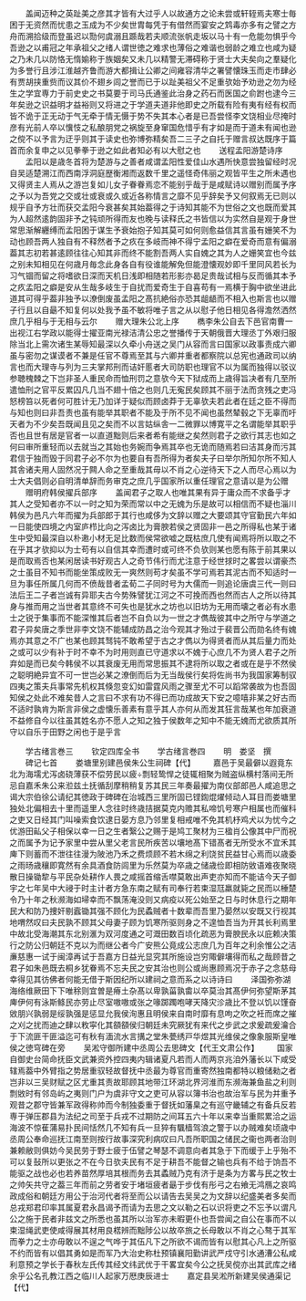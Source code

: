 <!-- { "loadSidebar": true } -->
　　盖闻迈种之英趾美之彦其才皆有大过乎人以故通方之论未尝或轩轾焉夫寒士毎困于无资然而忧患之玉成为不少矣世胄每凭于有借然而宴安之鸩毒亦多有之譬之方舟而溯拾级而登虽迟以勚何虞溺且踬哉若夫顺流张帆走坂以马十有一危能勿惧乎今吾逊之以甫冠之年承祖父之绪人谓世徳之难求也薄俗之难谐也弱龄之难立也咸为疑之乃未几以防恪无惰媮称于族姻矣又未几以精警无滞碍称于贤士大夫矣向之羣疑化为多誉行且涉江淮越齐鲁而游大都揖让公卿之间雍容清华之署譬懐珠玉而走市肆必有贾胡挟重赀而议其价不翅乡闾之誉而已于以趾美祖父不足重欤始予劝逊之勿为经生之学宜専力于前史史之书莫要于司马氏通鉴此治身之药石而医国之俞跗也逮今三年矣逊之识益明才益裕则又将进之于学道夫道非他即史之所载有险有夷有经有权而皆不诡于正无动于气无牵于情无慑于势不失其本心者是已吾尝怪李文饶相业尽掩时彦有光前人卒以懻忮之私酿朋党之祸旋至身窜国危惜乎有才如是而于道未有闻也逊之傥不以予言为迂乎则其于读史也弥博弥精矣吾二三子之自托于赠言叔达既序于篇首而余复申之以见拳拳于逊之如此者知必有以大慰之也
　　送程孟阳游楚诗序
　　孟阳以是歳冬首将为楚游与之善者咸谓孟阳性爱佳山水遇所快意尝独留经时况自吴适楚溯江而西南浮洞庭歴衡湘而返数千里之遥怪奇伟丽之观皆平生之所未遇也又得贤主人焉从之游岂复如儿女子眷眷焉恋不能别乎哉于是咸赋诗以赠别而属予序之予以为吾党之交或壮或衰或久或近各称情言之靡不见乎辞矣予又何叙焉无已则以规乎自予方壮而获交孟阳今衰甚矣其始葢得之于诗知其能不为世俗之文也既而爱其为人超然逺韵固非予之钝顽所得而友也晚与读释氏之书皆信以为实然自是观于身世常思渐解纒缚而孟阳困于谋生予衰始抱子知其莫可如何则愈益信其言虽有姗笑不为动也顾吾两人独自有不释然者予之疚在多岐而神不得宁孟阳之癖在爱奇而意有偏溺葢其志初若甚逺顾往往心知其非而终不能割吾两人实自媿之其为人之姗笑宜也今兹之别未知相见在何歳月毎念此身各自有役谁能解免但能澄懐观妙即千里同风若长为习气锢而留之将嗜欲日深而天机日浅即相随若形影亦曷足贵哉试相与反而循其本予之疚孟阳之癖是安从生哉多岐生于自扰而爱奇生于自喜苟有一焉横于胸中欲坐进此道其可得乎葢非独予以潦倒废虽孟阳之髙抗絶俗亦恐其龃龉而不相入也斯言也以赠子行且以自朂不知复何以处我予虽不敏将唯子言之从以慰子他日相见各得澹然洒然庶几乎相与于无相与云尔
　　赠大理朱公北上序
　　檇李朱公自去下邑官南曹一出视江右学政以能得士擢亚南光禄洁清公忠之誉播传于天朝俄晋大理丞丁外艰归服除当北上需次诸生某辱知最深以久牵小舟送之吴门从容而言曰国家以政事责成六卿虽与密勿之谋谟者不兼是任官不尊焉至其与六卿并重者都察院以总宪也通政司以纳言也而大理寺与列为三夫掌邦刑而诘奸慝者大司防职也理官不以为属而独得以驳议参聴槐棘之下岂非圣人重民命而恤刑罚之意欤今天下狱成而上歳得旨决者有几至所遣恤刑之官平反累囚凡几当不翅十倍之也则几无寃民矣顾其不丽于法而贪残之吏冯怒榜笞以死者何可胜计无乃加详于疑似而顾卤莽于无辜欤夫若此者在廷之臣不得而与知也则曰非吾责也虽有能举其职者不能及于所不见不闻也虽然辇毂之下无辜而吁天者为不少矣吾既闻且见之矣而不以言姑纵舎一二微罪以博寛平之名谓能举其职乎否也且世有居是官者一以直道黜则后来者希有能继之矣然则君子之欲行其志也如之何曰审所重轻而以去就当之其始也务婉而争焉其卒也无诡而随焉若曰洁其身而污其君信于独而毁于同君子必不尔为也要自有吾所得为者矣夫子曰举尔所知尔所不知人其舎诸夫用人固然况于闗人命之至重哉其毋以不肖之心逆待天下之人而尽心焉以为士大夫倡则必自明清单辞而务审克之庶几乎国家所以重任理官之意请以是为公赠
　　赠明府韩侯擢兵部序
　　盖闻君子之取人也唯其果有异于庸众而不求备乎才其人之受知者亦不以一时之知为荣而常以中之无媿为乐是故可以相信而不疑也淄川韩侯为邑凡六年而擢为兵部郎于其行也咸侈为文辞以赠之大要颂其守官勤民六年如一日能使四境之内室庐栉比向之泻卤比为膏腴若侯之贤固非一邑之所得私也某于诸生中受知最深自以朴遫小材无足比数而侯常欲嘘之既枯庶几使有闻焉将所以取之不在乎其才欤抑以为士苟有以自信其幸而遭时或可终不负欤则某也愿有陈于前其果以是而取焉否也某闲居读书好观古人之奇节伟行而尤注意于经世捄时之畧尝以谓豪杰之士虽目不知书而能坐策成败无一爽然则苟才矣虽不学可焉若其泥古而不知适时一旦为事任所属几何而不偾哉昔者孟荀二子同时号为大儒而一则追论唐虞三代一则曰法后王二子者岂诚有异耶夫古今势殊譬犹江河之不可挽而西也然而古人之所以待其身与推而用之当世者其意终不可失也是犹水之坊也以旧坊为无用而壊之者必有水患士之锐于集事而不能深惟其后者岂不自负以为一世之才儁哉彼其中之所守与学道之君子异矣唐之季世非李文饶不能辅成防昌之治今观其才殆过于裴晋公而勋名终有媿焉亦其意之不广也某也顾其驽钝不敢希望于古之才儁以为得贤者而从其后量力而处之或可以少有补于时不幸不为时用则直已守道求以不媿于心庶几不为贤人君子之所弃如是而已矣今韩侯不以其衰废无用而常思振其不逮将所以取之者或在是乎不然侯之聪明絶异宜不可一世岂必某之潦倒而后为无当哉侯行矣将佐尚书为我国家筹制驭四夷之策夫兵事常先机权其倏忽变幻如雷霆风雨之骤至尤不可以蹈常袭故为也吾固知侯之处此不难矣昔人之言曰不求有功不得已而功成故天下安之噫嘻非某之好古而不适时孰肯为斯言非侯之虚懐乐善素有意乎其人亦何从而发其狂言哉某也年加衰道不益修自今以往虽其姓名亦不愿人之知之独于侯数年之知中不能无媿而尤欲质其所守以自乐于田野之闲也于是乎言



　　学古绪言巻三
　　钦定四库全书
　　学古绪言巻四
　　明　娄坚　撰
　　碑记七首
　　娄塘里别建邑侯朱公生祠碑【代】
　　嘉邑于吴最僻以遐竟东北为海壖尤泻卤硗薄获不偿劳民以疲剽轻鸷悍之徒辄相聚为贼盗纵横村落间无所忌自嘉禾朱公来涖兹土抚循刮摩稍稍复苏其民三年奏最擢为南仪部郎邑人咸追思之谒大宗伯徐公请纪其徳政于碑碑在治城西三里所固已铿鍧焜燿倾动人耳目而娄塘里独处北偏相去十里而遥里人念往时终歳拮据莫克内赡其私啼饥号寒户相属也而催科之吏又日经其门叫噪索食饮逮日晏方息乃邻里复相戒唯不免其机杼鸡犬以为忧今之优游田畆父子相保以幸一日之生者繄公之赐于是鸠工聚材为三楹肖公像其中尸而祝之而属予为记予家里中尝从里父老言民所疾苦以壤地髙下错髙者无所受水不宜禾其庳下则蓄而不泄往往漫为陂池乃禾之费烦顾不若木绵之利饶贫民益甘心焉而以歳委之雨旸歳穰即寛然有余具酒食防闾里为乐然莫为卒歳之储歳俭即相防敓语难夜聚晓散日操锄犂与平民杂处耕作人畏之咸摇首缩舌噤莫敢出声吏亦知而不能诘今天子御宇之七年吴中大祲于时主计者方急东南之赋有司奉行若束湿尫羸就毙之民而以棰楚令乃十年之秋濒海如埽幸而不飘荡淹没则又病疫以死公始至之日与时休息行之期年民大和防乃捜奸剔蠧锄其强不顾化为民蟊贼者十数辈而吾里乃晏然以安既又行视其地喟然叹曰夫民孰不顾其父母妻子顾为饥寒所驱则身之不遑恤吾当为开其长利焉里中故北受海潮其东北别滙为双河度通之可溉田数百顷化疏恶为膏腴民永以庇赖决策行之防公归朝廷不克以为而继公者今广安熊公竟成公志庶几为百年之利余惟公之洁亷慈惠一试于闽漳再试于吾嘉方日益光显究其所施设岂穷陬僻壤得而私之哉顾昔之君子如朱邑既去桐乡犹眷焉不忘夫民之安其治也则公或尚惠顾焉况于赤子之念慈母幸得见其彷佛者何能无借于斯因纪所以建祠之意而系之以诗诗曰
　　泽国弥弥湖海络维厥田下下唯稌则宜曽是瘠土杂髙以卑孰菑孰畬以卒莫治其髙伊何弥望斯茅其庳伊何有泳斯鲦民亦劳止尽室嗷嗷或张之喙踯躅咆哮天降灾沴歳比不登以饥以馑奋敓朋兴孰弱是绥孰强是惩显允我侯洵惠且明侯来自南时靡有息呴之吹之衽而席之摧之刈之扰而迪之肆以敉寜化其頟頟侯归朝廷未究厥犹有来代之步武之求爰疏爰瀹合于下流匪干匪溢迄可有秋有湎流水言搆之堂朱甍绣戸华煜其光维侯之像象服斯皇唯侯之徳穹碑在旁
　　吴淞守御所建中丞周公去思碑文【代王文肃公作】
　　国家自御史台简命抚臣文武兼资外控四夷内辑诸夏凡若而人而两京兆洎外藩长以下咸受辖焉葢中外臂指之势居重驭轻故督抚中丞最为尊官而重寄然独南都特以粮储勑之者岂非以三吴财赋之区尤重其责故耶顾其地带江环湖北界河淮而东濒海兼鱼盐之利则剽敓时有邻岛屿之夷则门户为虞非守文之吏可从容以簿书治也故治军与民为并重予观昔之郡守皆兼军政得称帅而今制独委重于督抚如藩臬之有巡守畿辅之有备兵反若専于弹压郡县为法纪之司至于兵戎不过期防之间耳五六十年以来幸当重熙累洽之运海波不惊萑蒲易扑民间恬然几不知有兵一旦猝有颿樯驾浪之警于以办贼难矣顷歳中丞周公奉命巡抚江南至则按行故事深究利病叹曰凡吾所职国之储民之衞也两者治则兼赖敝则俱妨今吴民劳于野士疲于伍譬之琴瑟不调意向者其急于下而缓于上乎殆不可以复鼔所以更张之不在今日欤夫民有不足于耕吾不能督之输也兵有不给于饷吾不能驱之战也必也若养苗然厚培其根而务去其蟊贼乃克有济于是条为方畧与民之牧士之帅矢共守之葢三年而前之劳者安于堵垣疲者朂于步伐有彤弓之右飨无鸿鴈之哀鸣政成俗和朝廷方用公于治河代者将至而公以请告去吴吴之为文辞以纪盛美者多矣而总戎郑君印率其属夏君永昌谒予而请为去思之文以勒之石以识将吏之不忘予以谓凡公之施于民者非兹文之所悉也虽其所以治军亦未暇更仆也吾尝闻之自公在事而不以束湿绳武吏使咸得展其材用良楛辨而黜陟公以故卒旅之长母敢以不肖之心骜于其军而拳力之士亦毋敢以不逞之气哗于其伍凡下之所欲不谒而皆有以慰其心凡上之所驱不约而皆有以倡其勇如是而军乃大治史称杜预镇襄阳勤讲武严戍守引水通漕公私咸利意预之学长于春秋左氏传其经文纬武优于干畧宜矣今公之抚吴傥亦出其武库之绪余乎公名孔教江西之临川人起家万厯庚辰进士
　　嘉定县吴淞所新建吴侯通渠记【代】
